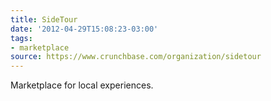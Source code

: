 ```yaml
---
title: SideTour
date: '2012-04-29T15:08:23-03:00'
tags:
- marketplace
source: https://www.crunchbase.com/organization/sidetour
---
```

Marketplace for local experiences.
